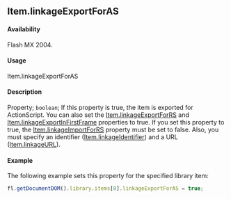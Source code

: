 ## Item.linkageExportForAS

#### Availability

Flash MX 2004.

#### Usage

Item.linkageExportForAS

#### Description

Property; `boolean`; If this property is true, the item is exported for ActionScript. You can also set the
[Item.linkageExportForRS](../Item_object/Item8.md) and [Item.linkageExportInFirstFrame](../Item_object/Item9.md) properties to true.
If you set this property to true, the [Item.linkageImportForRS](../Item_object/Item11.md) property must be set to false. Also, you must specify an identifier ([Item.linkageIdentifier](../Item_object/Item10.md)) and a URL ([Item.linkageURL](../Item_object/Item12.md)).

#### Example

The following example sets this property for the specified library item:

```javascript
fl.getDocumentDOM().library.items[0].linkageExportForAS = true;
```
